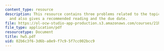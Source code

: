 ```yaml
---
content_type: resource
description: This resource contains three problems related to the topic of Inkan Khipus
  and also gives a recommended reading and the due date.
file: https://ol-ocw-studio-app-production.s3.amazonaws.com/courses/21h-418-from-print-to-digital-technologies-of-the-word-1450-present-fall-2005/02b6c3f63d6ba8e9f7c95f7cc002bcc9_hw5.pdf
file_type: application/pdf
resourcetype: Document
title: hw5.pdf
uid: 02b6c3f6-3d6b-a8e9-f7c9-5f7cc002bcc9
---
```

